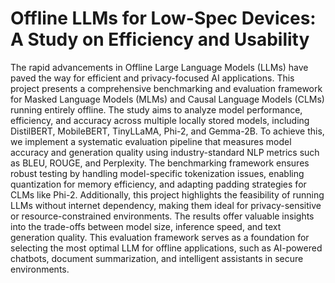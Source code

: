 # Offline LLMs for Low-Spec Devices: A  Study on Efficiency and Usability 
 The rapid advancements in Offline Large Language Models (LLMs) have  paved the way for efficient and privacy-focused AI applications. This project presents a  comprehensive benchmarking and evaluation framework for Masked Language  Models (MLMs) and Causal Language Models (CLMs) running entirely offline. The  study aims to analyze model performance, efficiency, and accuracy across multiple  locally stored models, including DistilBERT, MobileBERT, TinyLLaMA, Phi-2, and  Gemma-2B.  To achieve this, we implement a systematic evaluation pipeline that measures model  accuracy and generation quality using industry-standard NLP metrics such as BLEU,  ROUGE, and Perplexity. The benchmarking framework ensures robust testing by  handling model-specific tokenization issues, enabling quantization for memory  efficiency, and adapting padding strategies for CLMs like Phi-2. Additionally, this  project highlights the feasibility of running LLMs without internet dependency, making  them ideal for privacy-sensitive or resource-constrained environments.  The results offer valuable insights into the trade-offs between model size, inference  speed, and text generation quality. This evaluation framework serves as a foundation  for selecting the most optimal LLM for offline applications, such as AI-powered  chatbots, document summarization, and intelligent assistants in secure environments. 
